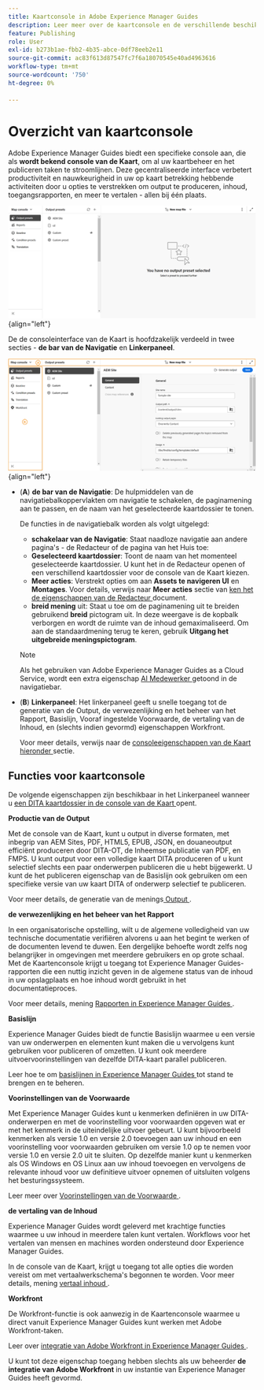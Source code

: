 ```yaml
---
title: Kaartconsole in Adobe Experience Manager Guides
description: Leer meer over de kaartconsole en de verschillende beschikbare functies waarmee u kaarten kunt publiceren en beheren in Adobe Experience Manager Guides.
feature: Publishing
role: User
exl-id: b273b1ae-fbb2-4b35-abce-0df78eeb2e11
source-git-commit: ac83f613d87547fc7f6a18070545e40ad4963616
workflow-type: tm+mt
source-wordcount: '750'
ht-degree: 0%

---
```


# Overzicht van kaartconsole

Adobe Experience Manager Guides biedt een specifieke console aan, die als **wordt bekend console van de Kaart**, om al uw kaartbeheer en het publiceren taken te stroomlijnen. Deze gecentraliseerde interface verbetert productiviteit en nauwkeurigheid in uw op kaart betrekking hebbende activiteiten door u opties te verstrekken om output te produceren, inhoud, toegangsrapporten, en meer te vertalen - allen bij één plaats.

![ dossier eigenschappen opties tabel ](./images/map-console-screen.png){align="left"}

De de consoleinterface van de Kaart is hoofdzakelijk verdeeld in twee secties - **de bar van de Navigatie** en **Linkerpaneel**.

![ Nieuw ](images/map-console-sections.png){align="left"}

- (**A**) **de bar van de Navigatie**: De hulpmiddelen van de navigatiebalkoppervlakten om navigatie te schakelen, de paginamening aan te passen, en de naam van het geselecteerde kaartdossier te tonen.

  De functies in de navigatiebalk worden als volgt uitgelegd:

   - **schakelaar van de Navigatie**: Staat naadloze navigatie aan andere pagina&#39;s - de Redacteur of de pagina van het Huis toe:
   - **Geselecteerd kaartdossier**: Toont de naam van het momenteel geselecteerde kaartdossier. U kunt het in de Redacteur openen of een verschillend kaartdossier voor de console van de Kaart kiezen.
   - **Meer acties**: Verstrekt opties om aan **Assets te navigeren UI** en **Montages**. Voor details, verwijs naar **Meer acties** sectie van [ ken het de eigenschappen van de Redacteur ](./web-editor-features.md#tab-bar) document.
   - **breid mening** uit: Staat u toe om de paginamening uit te breiden gebruikend **breid** pictogram uit. In deze weergave is de kopbalk verborgen en wordt de ruimte van de inhoud gemaximaliseerd. Om aan de standaardmening terug te keren, gebruik **Uitgang het uitgebreide meningspictogram**.

  >[!NOTE]
  >
  > Als het gebruiken van Adobe Experience Manager Guides as a Cloud Service, wordt een extra eigenschap [ AI Medewerker ](./ai-assistant.md) getoond in de navigatiebar.

- (**B**) **Linkerpaneel**: Het linkerpaneel geeft u snelle toegang tot de generatie van de Output, de verwezenlijking en het beheer van het Rapport, Basislijn, Vooraf ingestelde Voorwaarde, de vertaling van de Inhoud, en (slechts indien gevormd) eigenschappen Workfront.

  Voor meer details, verwijs naar de [ consoleeigenschappen van de Kaart hieronder ](#map-console-features) sectie.

## Functies voor kaartconsole

De volgende eigenschappen zijn beschikbaar in het Linkerpaneel wanneer u [ een DITA kaartdossier in de console van de Kaart ](./open-files-map-console.md) opent.

**Productie van de Output**

Met de console van de Kaart, kunt u output in diverse formaten, met inbegrip van AEM Sites, PDF, HTML5, EPUB, JSON, en douaneoutput efficiënt produceren door DITA-OT, de Inheemse publicatie van PDF, en FMPS. U kunt output voor een volledige kaart DITA produceren of u kunt selectief slechts een paar onderwerpen publiceren die u hebt bijgewerkt. U kunt de het publiceren eigenschap van de Basislijn ook gebruiken om een specifieke versie van uw kaart DITA of onderwerp selectief te publiceren.

Voor meer details, de generatie van de menings[ Output ](./generate-output.md).

**de verwezenlijking en het beheer van het Rapport**

In een organisatorische opstelling, wilt u de algemene volledigheid van uw technische documentatie verifiëren alvorens u aan het begint te werken of de documenten levend te duwen. Een dergelijke behoefte wordt zelfs nog belangrijker in omgevingen met meerdere gebruikers en op grote schaal. Met de Kaartenconsole krijgt u toegang tot Experience Manager Guides-rapporten die een nuttig inzicht geven in de algemene status van de inhoud in uw opslagplaats en hoe inhoud wordt gebruikt in het documentatieproces.

Voor meer details, mening [ Rapporten in Experience Manager Guides ](./reports-intro.md).

**Basislijn**

Experience Manager Guides biedt de functie Basislijn waarmee u een versie van uw onderwerpen en elementen kunt maken die u vervolgens kunt gebruiken voor publiceren of omzetten. U kunt ook meerdere uitvoervoorinstellingen van dezelfde DITA-kaart parallel publiceren.

Leer hoe te om [ basislijnen in Experience Manager Guides ](./web-editor-baseline.md) tot stand te brengen en te beheren.

**Voorinstellingen van de Voorwaarde**

Met Experience Manager Guides kunt u kenmerken definiëren in uw DITA-onderwerpen en met de voorinstelling voor voorwaarden opgeven wat er met het kenmerk in de uiteindelijke uitvoer gebeurt. U kunt bijvoorbeeld kenmerken als versie 1.0 en versie 2.0 toevoegen aan uw inhoud en een voorinstelling voor voorwaarden gebruiken om versie 1.0 op te nemen voor versie 1.0 en versie 2.0 uit te sluiten. Op dezelfde manier kunt u kenmerken als OS Windows en OS Linux aan uw inhoud toevoegen en vervolgens de relevante inhoud voor uw definitieve uitvoer opnemen of uitsluiten volgens het besturingssysteem.

Leer meer over [ Voorinstellingen van de Voorwaarde ](./generate-output-use-condition-presets.md).

**de vertaling van de Inhoud**

Experience Manager Guides wordt geleverd met krachtige functies waarmee u uw inhoud in meerdere talen kunt vertalen. Workflows voor het vertalen van mensen en machines worden ondersteund door Experience Manager Guides.

In de console van de Kaart, krijgt u toegang tot alle opties die worden vereist om met vertaalwerkschema&#39;s begonnen te worden. Voor meer details, mening [ vertaal inhoud ](./translation.md).


**Workfront**

De Workfront-functie is ook aanwezig in de Kaartenconsole waarmee u direct vanuit Experience Manager Guides kunt werken met Adobe Workfront-taken.

Leer over [ integratie van Adobe Workfront in Experience Manager Guides ](./workfront-integration.md).

U kunt tot deze eigenschap toegang hebben slechts als uw beheerder **de integratie van Adobe Workfront** in uw instantie van Experience Manager Guides heeft gevormd.
